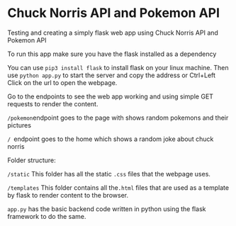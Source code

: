 # Chuck Norris API and Pokemon API

Testing and creating a simply flask web app using Chuck Norris API and Pokemon API

To run this app make sure you have the flask installed as a dependency

You can use `pip3 install flask` to install flask on your linux machine. Then use `python app.py` to start the server and copy the address or Ctrl+Left Click on the url to open the webpage.

Go to the endpoints to see the web app working and using simple GET requests to render the content.

`/pokemon`endpoint goes to the page with shows random pokemons and their pictures

`/ `endpoint goes to the home which shows a random joke about chuck norris

Folder structure:

`/static` This folder has all the static `.css` files that the webpage uses.

`/templates` This folder contains all the`.html` files that are used as a template by flask to render content to the browser.

`app.py` has the basic backend code written in python using the flask framework to do the same.